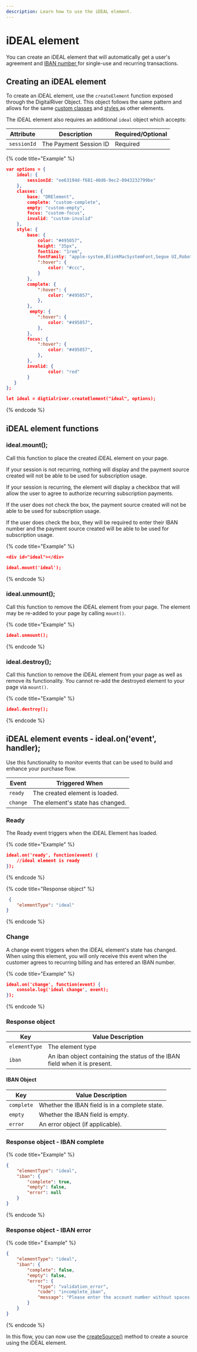 ```yaml
---
description: Learn how to use the iDEAL element.
---
```


# iDEAL element

You can create an iDEAL element that will automatically get a user's agreement and [IBAN number ](iban-element.md#creating-an-iban-element)for single-use and recurring transactions.&#x20;

## Creating an iDEAL element

To create an iDEAL element, use the `createElement` function exposed through the DigitalRiver Object. This object follows the same pattern and allows for the same [custom classes](./#custom-classes) and [styles ](./#custom-styles)as other elements.

The iDEAL element also requires an additional `ideal` object which accepts:

| Attribute   | Description            | Required/Optional |
| ----------- | ---------------------- | ----------------- |
| `sessionId` | The Payment Session ID | Required          |

{% code title="Example" %}
```json
var options = {
	ideal: {
		sessionId: "ee63194d-f681-40d6-9ec2-0943232799be"
    },
    classes: {
        base: "DRElement",
        complete: "custom-complete",
        empty: "custom-empty",
        focus: "custom-focus",
        invalid: "custom-invalid"
    },
    style: {
        base: {
            color: "#495057",
            height: "35px",
            fontSize: "1rem",
            fontFamily: "apple-system,BlinkMacSystemFont,Segoe UI,Roboto,Helvetica Neue,Arial,sans-serif",
            ":hover": {
                color: "#ccc",
            }
        },
        complete: {
            ":hover": {
                color: "#495057",
            },
        },
         empty: {
            ":hover": {
                color: "#495057",
            },
        },
        focus: {
            ":hover": {
                color: "#495057",
            },
        },
        invalid: {
                color: "red"
        }
   }
};

let ideal = digtialriver.createElement("ideal", options);
```
{% endcode %}

## iDEAL element functions

### ideal.mount();

Call this function to place the created iDEAL element on your page.

If your session is not recurring, nothing will display and the payment source created will not be able to be used for subscription usage.

If your session is recurring, the element will display a checkbox that will allow the user to agree to authorize recurring subscription payments.

If the user does not check the box, the payment source created will not be able to be used for subscription usage.

If the user does check the box, they will be required to enter their IBAN number and the payment source created will be able to be used for subscription usage.

{% code title="Example" %}
```json
<div id="ideal"></div>

ideal.mount('ideal');
```
{% endcode %}

### ideal.unmount();

Call this function to remove the iDEAL element from your page. The element may be re-added to your page by calling `mount()`.

{% code title="Example" %}
```json
ideal.unmount();
```
{% endcode %}

### ideal.destroy();

Call this function to remove the iDEAL element from your page as well as remove its functionality. You cannot re-add the destroyed element to your page via `mount()`.

{% code title="Example" %}
```json
ideal.destroy();
```
{% endcode %}

## iDEAL element events - ideal.on('event', handler);

Use this functionality to monitor events that can be used to build and enhance your purchase flow.

| Event    | Triggered When                   |
| -------- | -------------------------------- |
| `ready`  | The created element is loaded.   |
| `change` | The element's state has changed. |

### Ready

The Ready event triggers when the iDEAL Element has loaded.

{% code title="Example" %}
```json
ideal.on('ready', function(event) {
    //ideal element is ready
});
```
{% endcode %}

{% code title="Response object" %}
```json
 {
    "elementType": "ideal"
}
```
{% endcode %}

### Change

A change event triggers when the iDEAL element's state has changed. When using this element, you will only receive this event when the customer agrees to recurring billing and has entered an IBAN number.

{% code title="Example" %}
```json
ideal.on('change', function(event) {
    console.log('ideal change', event);
});
```
{% endcode %}

### Response object

| Key           | Value Description                                                          |
| ------------- | -------------------------------------------------------------------------- |
| `elementType` | The element type                                                           |
| `iban`        | An iban object containing the status of the IBAN field when it is present. |

#### IBAN Object

| Key        | Value Description                              |
| ---------- | ---------------------------------------------- |
| `complete` | Whether the IBAN field is in a complete state. |
| `empty`    | Whether the IBAN field is empty.               |
| `error`    | An error object (if applicable).               |

### Response object - IBAN complete

{% code title="Example" %}
```json
{
    "elementType": "ideal",
    "iban": {
        "complete": true,
        "empty": false,
        "error": null
    }
}
```
{% endcode %}

### Response object - IBAN error

{% code title=" Example" %}
```json
{
    "elementType": "ideal",
    "iban": {
        "complete": false,
        "empty": false,
        "error": {
            "type": "validation_error",
            "code": "incomplete_iban",
            "message": "Please enter the account number without spaces or dashes."
        }
    }
}
```
{% endcode %}

In this flow, you can now use the [createSource()](../digitalriver-object.md#createsource-element-sourcedata) method to create a source using the iDEAL element.
